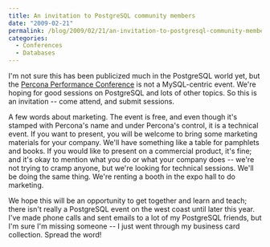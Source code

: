 ```yaml
---
title: An invitation to PostgreSQL community members
date: "2009-02-21"
permalink: /blog/2009/02/21/an-invitation-to-postgresql-community-members/
categories:
  - Conferences
  - Databases
---
```

I'm not sure this has been publicized much in the PostgreSQL world yet, but the [Percona Performance Conference][1] is not a MySQL-centric event. We're hoping for good sessions on PostgreSQL and lots of other topics. So this is an invitation -- come attend, and submit sessions.

A few words about marketing. The event is free, and even though it's stamped with Percona's name and under Percona's control, it is a technical event. If you want to present, you will be welcome to bring some marketing materials for your company. We'll have something like a table for pamphlets and books. If you would like to present on a commercial product, it's fine; and it's okay to mention what you do or what your company does -- we're not trying to cramp anyone, but we're looking for technical sessions. We'll be doing the same thing. We're renting a booth in the expo hall to do marketing.

We hope this will be an opportunity to get together and learn and teach; there isn't really a PostgreSQL event on the west coast until later this year. I've made phone calls and sent emails to a lot of my PostgreSQL friends, but I'm sure I'm missing someone -- I just went through my business card collection. Spread the word!

 [1]: http://conferences.percona.com/
